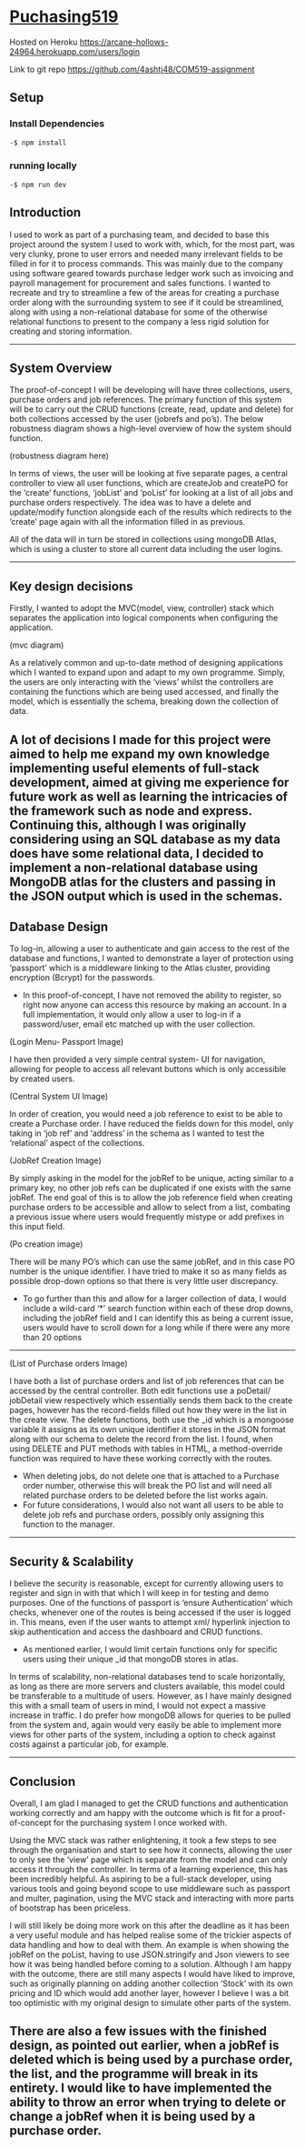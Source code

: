 # [Puchasing519](https://github.com/4ashtj48/COM519-assignment)

Hosted on Heroku
https://arcane-hollows-24964.herokuapp.com/users/login

Link to git repo 
https://github.com/4ashtj48/COM519-assignment

## Setup

### Install Dependencies

``` cmd
-$ npm install
```
### running locally
```
-$ npm run dev
```

## Introduction

I used to work as part of a purchasing team, and decided to base this project around the system I used to work with, which, for the most part, was very clunky, prone to user errors and needed many irrelevant fields to be filled in for it to process commands. This was mainly due to the company using software geared towards purchase ledger work such as invoicing and payroll management for procurement and sales functions.
I wanted to recreate and try to streamline a few of the areas for creating a purchase order along with the surrounding system to see if it could be streamlined, along with using a non-relational database for some of the otherwise relational functions to present to the company a less rigid solution for creating and storing information.

---

## System Overview

The proof-of-concept I will be developing will have three collections, users, purchase orders and job references. The primary function of this system will be to carry out the CRUD functions (create, read, update and delete) for both collections accessed by the user (jobrefs and po’s).
The below robustness diagram shows a high-level overview of how the system should function.

(robustness diagram here)

In terms of views, the user will be looking at five separate pages, a central controller to view all user functions, which are  createJob and createPO for the ‘create’ functions, ‘jobList’ and ‘poList’ for looking at a list of all jobs and purchase orders respectively. The idea was to have a delete and update/modify function alongside each of the results which redirects to the ‘create’ page again with all the information filled in as previous.

All of the data will in turn be stored in collections using mongoDB Atlas, which is using a cluster to store all current data including the user logins.

---

## Key design decisions

Firstly, I wanted to adopt the MVC(model, view, controller) stack which separates the application into logical components when configuring the application.

(mvc diagram)

As a relatively common and up-to-date method of designing applications which I wanted to expand upon and adapt to my own programme. Simply, the users are only interacting with the ‘views’ whilst the controllers are containing the functions which are being used accessed, and finally the model, which is essentially the schema, breaking down the collection of data.

A lot of decisions I made for this project were aimed to help me expand my own knowledge   implementing useful elements of full-stack development, aimed at giving me experience for future work as well as learning the intricacies of the framework such as node and express.
Continuing this, although I was originally considering using an SQL database as my data does have some relational data, I decided to implement a non-relational database using MongoDB atlas for the clusters and passing in the JSON output which is used in the schemas.
---

## Database Design

To log-in, allowing a user to authenticate and gain access to the rest of the database and functions, I wanted to demonstrate a layer of protection using ‘passport’ which is a middleware linking to the Atlas cluster, providing encryption (Bcrypt) for the passwords. 

  *	In this proof-of-concept, I have not removed the ability to register, so right now anyone can access this resource by making an account. In a full implementation, it would only allow a user to log-in if a password/user, email etc matched up with the user collection.

(Login Menu- Passport Image)

I have then provided a very simple central system- UI for navigation, allowing for people to access all relevant buttons which is only accessible by created users.

(Central System UI Image)

In order of creation, you would need a job reference to exist to be able to create a Purchase order. I have reduced the fields down for this model, only taking in ‘job ref’ and ‘address’ in the schema as I wanted to test the ‘relational’ aspect of the collections.

(JobRef Creation Image)

By simply asking in the model for the jobRef to be unique, acting similar to a primary key, no other job refs can be duplicated if one exists with the same jobRef. The end goal of this is to allow the job reference field when creating purchase orders to be accessible and allow to select from a list, combating a previous issue where users would frequently mistype or add prefixes in this input field.

(Po creation image)

There will be many PO’s which can use the same jobRef, and in this case PO number is the unique identifier. I have tried to make it so as many fields as possible drop-down options so that there is very little user discrepancy.
  *	To go further than this and allow for a larger collection of data, I would include a wild-card ‘*’ search function within each of these drop downs, including the jobRef field and I can identify this as being a current issue, users would have to scroll down for a long while if there were any more than 20 options

---

(List of Purchase orders Image)

I have both a list of purchase orders and list of job references that can be accessed by the central controller. 
Both edit functions use a poDetail/ jobDetail view respectively which essentially sends them back to the create pages, however has the record-fields filled out how they were in the list in the create view.
The delete functions, both use the _id which is a mongoose variable it assigns as its own unique identifier it stores in the JSON format along with our schema to delete the record from the list.
I found, when using DELETE and PUT methods with tables in HTML, a method-override function was required to have these working correctly with the routes.

  *	When deleting jobs, do not delete one that is attached to a Purchase order number, otherwise this will break the PO list and will need all related purchase orders to be deleted before the list works again.
  *	For future considerations, I would also not want all users to be able to delete job refs and purchase orders, possibly only assigning this function to the manager.

---

## Security & Scalability

I believe the security is reasonable, except for currently allowing users to register and sign in with that which I will keep in for testing and demo purposes. One of the functions of passport is ‘ensure Authentication’ which checks, whenever one of the routes is being accessed if the user is logged in.
This means, even if the user wants to attempt xml/ hyperlink injection to skip authentication and access the dashboard and CRUD functions.
  *	As mentioned earlier, I would limit certain functions only for specific users using their unique _id that mongoDB stores in atlas.

In terms of scalability, non-relational databases tend to scale horizontally, as long as there are more servers and clusters available, this model could be transferable to a multitude of users. However, as I have mainly designed this with a small team of users in mind, I would not expect a massive increase in traffic.
I do prefer how mongoDB allows for queries to be pulled from the system and, again would very easily be able to implement more views for other parts of the system, including a option to check against costs against a particular job, for example.


---

## Conclusion

Overall, I am glad I managed to get the CRUD functions and authentication working correctly and am happy with the outcome which is fit for a proof-of-concept for the purchasing system I once worked with.

Using the MVC stack was rather enlightening, it took a few steps to see through the organisation and start to see how it connects, allowing the user to only see the ‘view’ page which is separate from the model and can only access it through the controller. 
In terms of a learning experience, this has been incredibly helpful. As aspiring to be a full-stack developer, using various tools and going beyond scope to use middleware such as passport and multer, pagination, using the MVC stack and interacting with more parts of bootstrap has been priceless.

I will still likely be doing more work on this after the deadline as it has been a very useful module and has helped realise some of the trickier aspects of data handling and how to deal with them. An example is when showing the jobRef on the poList, having to use JSON.stringify and Json viewers to see how it was being handled before coming to a solution.
Although I am happy with the outcome, there are still many aspects I would have liked to improve, such as originally planning on adding another collection ‘Stock’ with its own pricing and ID which would add another layer, however I believe I was a bit too optimistic with my original design to simulate other parts of the system.

There are also a few issues with the finished design, as pointed out earlier, when a jobRef is deleted which is being used by a purchase order, the list, and the programme will break in its entirety. I would like to have implemented the ability to throw an error when trying to delete or change a jobRef when it is being used by a purchase order.
---

